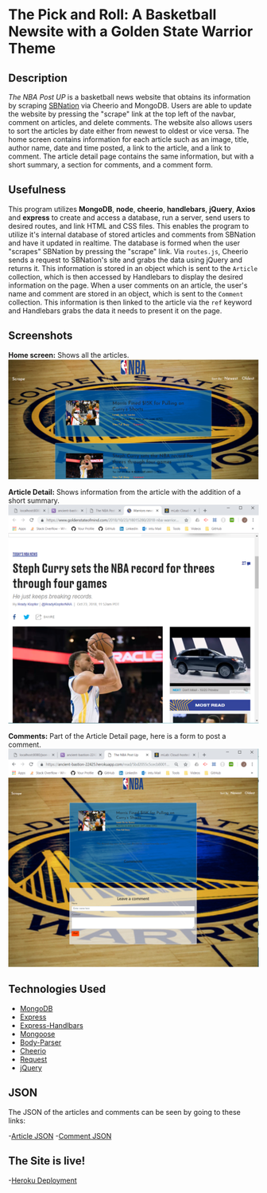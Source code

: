 # The Pick and Roll: A Basketball Newsite with a Golden State Warrior Theme

## Description
*The NBA Post UP* is a basketball news website that obtains its information by scraping [SBNation](https://www.sbnation.com/nba-news-basketball) via Cheerio and MongoDB. Users are able to update the website by pressing the "scrape" link at the top left of the navbar, comment on articles, and delete comments. The website also allows users to sort the articles by date either from newest to oldest or vice versa. The home screen contains information for each article such as an image, title, author name, date and time posted, a link to the article, and a link to comment. The article detail page contains the same information, but with a short summary, a section for comments, and a comment form.


## Usefulness
This program utilizes **MongoDB**, **node**, **cheerio**, **handlebars**, **jQuery**, **Axios** and **express** to create and access a database, run a server, send users to desired routes, and link HTML and CSS files. This enables the program to utilize it's internal database of stored articles and comments from SBNation and have it updated in realtime. The database is formed when the user "scrapes" SBNation by pressing the "scrape" link. Via `routes.js`, Cheerio sends a request to SBNation's site and grabs the data using jQuery and returns it. This information is stored in an object which is sent to the `Article` collection, which is then accessed by Handlebars to display the desired information on the page. When a user comments on an article, the user's name and comment are stored in an object, which is sent to the `Comment` collection. This information is then linked to the article via the `ref` keyword and Handlebars grabs the data it needs to present it on the page.

## Screenshots
**Home screen:** Shows all the articles.
![homescreenpic](https://github.com/jhwillia7/Mongodb-Scraper/blob/master/public/assets/images/mainScreen.PNG)

**Article Detail:** Shows information from the article with the addition of a short summary.
![articledetailspic](https://github.com/jhwillia7/Mongodb-Scraper/blob/master/public/assets/images/Fullarticlepic.PNG)

**Comments:** Part of the Article Detail page, here is a form to post a comment.
![commentscreenpic](https://github.com/jhwillia7/Mongodb-Scraper/blob/master/public/assets/images/commentPage.PNG)


## Technologies Used
- [MongoDB](https://www.mongodb.com/)
- [Express](https://expressjs.com/)
- [Express-Handlbars](https://github.com/ericf/express-handlebars)
- [Mongoose](https://mongoosejs.com/)
- [Body-Parser](https://www.npmjs.com/package/body-parser)
- [Cheerio](https://github.com/cheeriojs/cheerio)
- [Request](https://github.com/request/request)
- [jQuery](https://jquery.com/)


## JSON
The JSON of the articles and comments can be seen by going to these links:

-[Article JSON](https://ancient-bastion-22425.herokuapp.com/json-article)
-[Comment JSON](https://ancient-bastion-22425.herokuapp.com/json-comment)

## The Site is live!
-[Heroku Deployment](https://ancient-bastion-22425.herokuapp.com)
